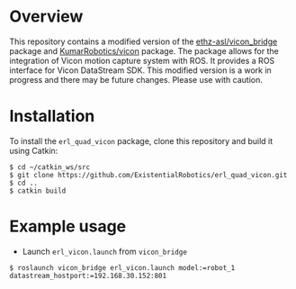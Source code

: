 # Overview
This repository contains a modified version of the [ethz-asl/vicon_bridge](https://github.com/ethz-asl/vicon_bridge) package and [KumarRobotics/vicon](https://github.com/KumarRobotics/vicon) package. The package allows for the integration of Vicon motion capture system with ROS. It provides a ROS interface for Vicon DataStream SDK. This modified version is a work in progress and there may be future changes. Please use with caution. 

# Installation 
To install the ```erl_quad_vicon``` package, clone this repository and build it using Catkin:
```
$ cd ~/catkin_ws/src
$ git clone https://github.com/ExistentialRobotics/erl_quad_vicon.git
$ cd ..
$ catkin build
```

# Example usage  
- Launch ```erl_vicon.launch``` from ```vicon_bridge``` 
```
$ roslaunch vicon_bridge erl_vicon.launch model:=robot_1 datastream_hostport:=192.168.30.152:801  
```

